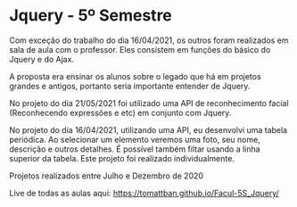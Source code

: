 # Jquery - 5º Semestre

Com exceção do trabalho do dia 16/04/2021, os outros foram realizados em sala de aula com o professor. Eles consistem em funções do básico do Jquery e do Ajax.

A proposta era ensinar os alunos sobre o legado que há em projetos grandes e antigos, portanto seria importante entender de Jquery.

No projeto do dia 21/05/2021 foi utilizado uma API de reconhecimento facial (Reconhecendo expressões e etc) em conjunto com Jquery.

No projeto do dia 16/04/2021, utilizando uma API, eu desenvolvi uma tabela periódica. Ao selecionar um elemento veremos uma foto, seu nome, descrição e outros detalhes. É possível também filtar usando a linha superior da tabela. Este projeto foi realizado individualmente.

Projetos realizados entre Julho e Dezembro de 2020

Live de todas as aulas aqui:
https://tomattban.github.io/Facul-5S_Jquery/
